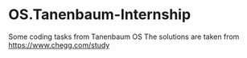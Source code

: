 # OS.Tanenbaum-Internship
Some coding tasks from Tanenbaum OS 
The solutions are taken from https://www.chegg.com/study
